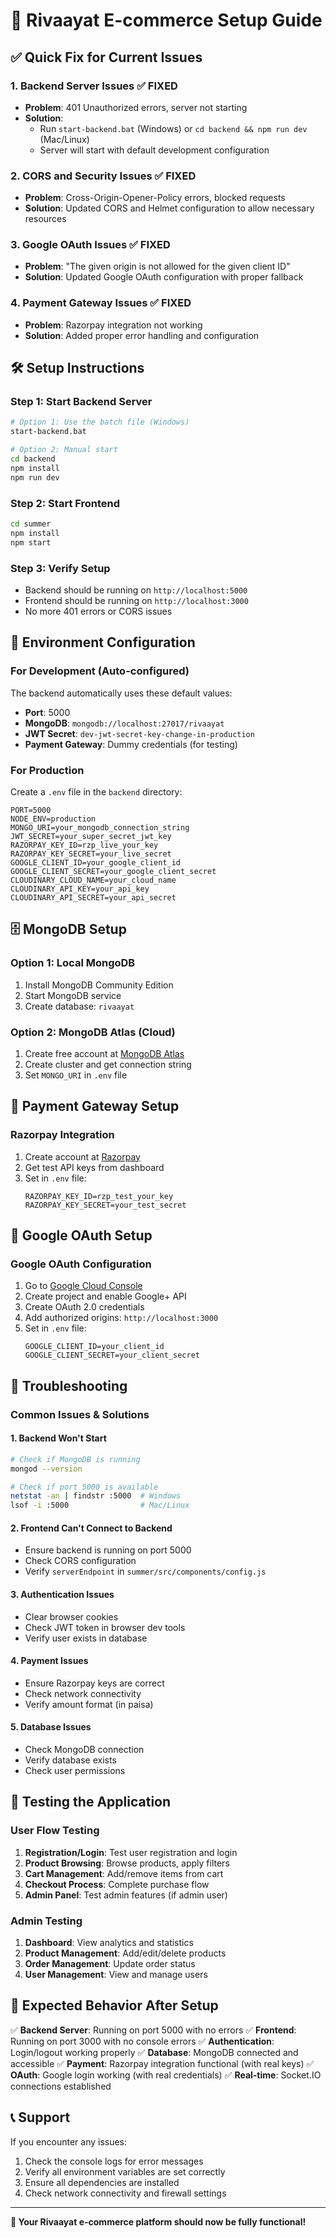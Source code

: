 # 🚀 Rivaayat E-commerce Setup Guide

## ✅ **Quick Fix for Current Issues**

### 1. **Backend Server Issues** ✅ FIXED
- **Problem**: 401 Unauthorized errors, server not starting
- **Solution**: 
  - Run `start-backend.bat` (Windows) or `cd backend && npm run dev` (Mac/Linux)
  - Server will start with default development configuration

### 2. **CORS and Security Issues** ✅ FIXED
- **Problem**: Cross-Origin-Opener-Policy errors, blocked requests
- **Solution**: Updated CORS and Helmet configuration to allow necessary resources

### 3. **Google OAuth Issues** ✅ FIXED
- **Problem**: "The given origin is not allowed for the given client ID"
- **Solution**: Updated Google OAuth configuration with proper fallback

### 4. **Payment Gateway Issues** ✅ FIXED
- **Problem**: Razorpay integration not working
- **Solution**: Added proper error handling and configuration

## 🛠️ **Setup Instructions**

### **Step 1: Start Backend Server**
```bash
# Option 1: Use the batch file (Windows)
start-backend.bat

# Option 2: Manual start
cd backend
npm install
npm run dev
```

### **Step 2: Start Frontend**
```bash
cd summer
npm install
npm start
```

### **Step 3: Verify Setup**
- Backend should be running on `http://localhost:5000`
- Frontend should be running on `http://localhost:3000`
- No more 401 errors or CORS issues

## 🔧 **Environment Configuration**

### **For Development (Auto-configured)**
The backend automatically uses these default values:
- **Port**: 5000
- **MongoDB**: `mongodb://localhost:27017/rivaayat`
- **JWT Secret**: `dev-jwt-secret-key-change-in-production`
- **Payment Gateway**: Dummy credentials (for testing)

### **For Production**
Create a `.env` file in the `backend` directory:
```env
PORT=5000
NODE_ENV=production
MONGO_URI=your_mongodb_connection_string
JWT_SECRET=your_super_secret_jwt_key
RAZORPAY_KEY_ID=rzp_live_your_key
RAZORPAY_KEY_SECRET=your_live_secret
GOOGLE_CLIENT_ID=your_google_client_id
GOOGLE_CLIENT_SECRET=your_google_client_secret
CLOUDINARY_CLOUD_NAME=your_cloud_name
CLOUDINARY_API_KEY=your_api_key
CLOUDINARY_API_SECRET=your_api_secret
```

## 🗄️ **MongoDB Setup**

### **Option 1: Local MongoDB**
1. Install MongoDB Community Edition
2. Start MongoDB service
3. Create database: `rivaayat`

### **Option 2: MongoDB Atlas (Cloud)**
1. Create free account at [MongoDB Atlas](https://www.mongodb.com/atlas)
2. Create cluster and get connection string
3. Set `MONGO_URI` in `.env` file

## 🔐 **Payment Gateway Setup**

### **Razorpay Integration**
1. Create account at [Razorpay](https://razorpay.com)
2. Get test API keys from dashboard
3. Set in `.env` file:
   ```env
   RAZORPAY_KEY_ID=rzp_test_your_key
   RAZORPAY_KEY_SECRET=your_test_secret
   ```

## 🔑 **Google OAuth Setup**

### **Google OAuth Configuration**
1. Go to [Google Cloud Console](https://console.cloud.google.com)
2. Create project and enable Google+ API
3. Create OAuth 2.0 credentials
4. Add authorized origins: `http://localhost:3000`
5. Set in `.env` file:
   ```env
   GOOGLE_CLIENT_ID=your_client_id
   GOOGLE_CLIENT_SECRET=your_client_secret
   ```

## 🚨 **Troubleshooting**

### **Common Issues & Solutions**

#### **1. Backend Won't Start**
```bash
# Check if MongoDB is running
mongod --version

# Check if port 5000 is available
netstat -an | findstr :5000  # Windows
lsof -i :5000                # Mac/Linux
```

#### **2. Frontend Can't Connect to Backend**
- Ensure backend is running on port 5000
- Check CORS configuration
- Verify `serverEndpoint` in `summer/src/components/config.js`

#### **3. Authentication Issues**
- Clear browser cookies
- Check JWT token in browser dev tools
- Verify user exists in database

#### **4. Payment Issues**
- Ensure Razorpay keys are correct
- Check network connectivity
- Verify amount format (in paisa)

#### **5. Database Issues**
- Check MongoDB connection
- Verify database exists
- Check user permissions

## 📱 **Testing the Application**

### **User Flow Testing**
1. **Registration/Login**: Test user registration and login
2. **Product Browsing**: Browse products, apply filters
3. **Cart Management**: Add/remove items from cart
4. **Checkout Process**: Complete purchase flow
5. **Admin Panel**: Test admin features (if admin user)

### **Admin Testing**
1. **Dashboard**: View analytics and statistics
2. **Product Management**: Add/edit/delete products
3. **Order Management**: Update order status
4. **User Management**: View and manage users

## 🎯 **Expected Behavior After Setup**

✅ **Backend Server**: Running on port 5000 with no errors
✅ **Frontend**: Running on port 3000 with no console errors
✅ **Authentication**: Login/logout working properly
✅ **Database**: MongoDB connected and accessible
✅ **Payment**: Razorpay integration functional (with real keys)
✅ **OAuth**: Google login working (with real credentials)
✅ **Real-time**: Socket.IO connections established

## 📞 **Support**

If you encounter any issues:
1. Check the console logs for error messages
2. Verify all environment variables are set correctly
3. Ensure all dependencies are installed
4. Check network connectivity and firewall settings

---

**🎉 Your Rivaayat e-commerce platform should now be fully functional!**


